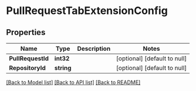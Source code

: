 # PullRequestTabExtensionConfig

## Properties
Name | Type | Description | Notes
------------ | ------------- | ------------- | -------------
**PullRequestId** | **int32** |  | [optional] [default to null]
**RepositoryId** | **string** |  | [optional] [default to null]

[[Back to Model list]](../README.md#documentation-for-models) [[Back to API list]](../README.md#documentation-for-api-endpoints) [[Back to README]](../README.md)


